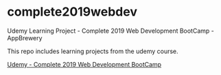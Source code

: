 # complete2019webdev

Udemy Learning Project - Complete 2019 Web Development BootCamp - AppBrewery


This repo includes learning projects from the udemy course.

[Udemy - Complete 2019 Web Development BootCamp](https://www.udemy.com/share/1013gGA0Ebc1hUQQ==/?xref=E0EZcVxUQ3gLHEUkMREcKFQXdDIGAwcpEw==)
